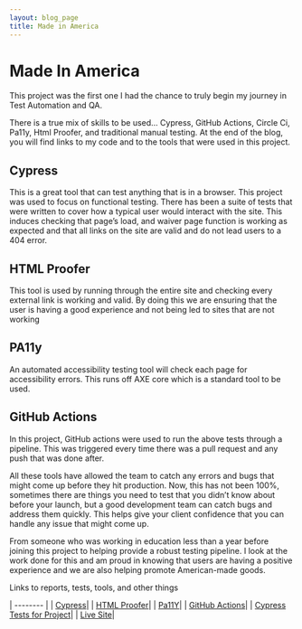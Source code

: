 ```yaml
---
layout: blog_page
title: Made in America
---
```




# Made In America
This project was the first one I had the chance to truly begin my journey in Test Automation and QA.

There is a true mix of skills to be used… Cypress, GitHub Actions, Circle Ci, Pa11y, Html Proofer, and traditional manual testing.   At the end of the blog, you will find links to my code and to the tools that were used in this project. 

## Cypress

This is a great tool that can test anything that is in a browser.  This project was used to focus on functional testing.  There has been a suite of tests that were written to cover how a typical user would interact with the site.  This induces checking that page’s load, and waiver page function is working as expected and that all links on the site are valid and do not lead users to a 404 error. 

## HTML Proofer

This tool is used by running through the entire site and checking every external link is working and valid. By doing this we are ensuring that the user is having a good experience and not being led to sites that are not working 

## PA11y

An automated accessibility testing tool will check each page for accessibility errors. This runs off AXE core which is a standard tool to be used. 

## GitHub Actions

In this project, GitHub actions were used to run the above tests through a pipeline.  This was triggered every time there was a pull request and any push that was done after. 

All these tools have allowed the team to catch any errors and bugs that might come up before they hit production.  Now, this has not been 100%, sometimes there are things you need to test that you didn’t know about before your launch, but a good development team can catch bugs and address them quickly.  This helps give your client confidence that you can handle any issue that might come up. 

From someone who was working in education less than a year before joining this project to helping provide a robust testing pipeline.  I look at the work done for this and am proud in knowing that users are having a positive experience and we are also helping promote American-made goods. 

Links to reports, tests, tools, and other things 

| -------- | 
| [Cypress](https://www.cypress.io/)| 
| [HTML Proofer](https://github.com/gjtorikian/html-proofer)| 
| [Pa11Y](https://pa11y.org/)|
| [GitHub Actions](https://github.com/features/actions)|
| [Cypress Tests for Project](https://github.com/GSA/made-in-america/tree/develop/cypress/integration/tests)|
| [Live Site](https://www.madeinamerica.gov/)|


